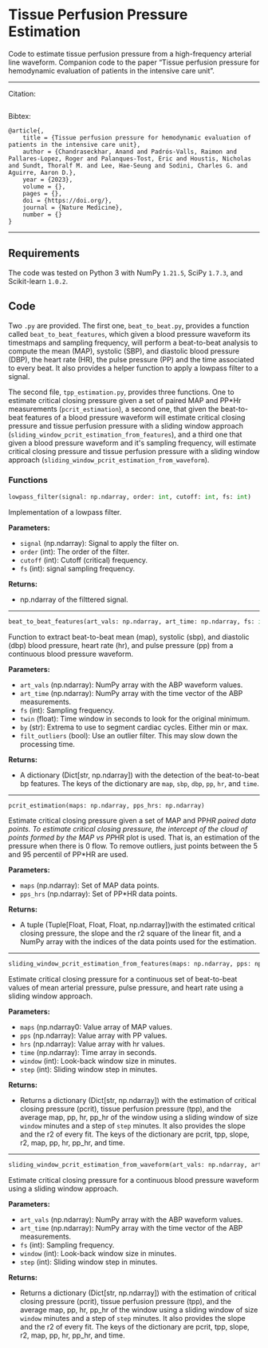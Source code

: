 # Tissue Perfusion Pressure Estimation
Code to estimate tissue perfusion pressure from a high-frequency arterial line waveform.
Companion code to the paper “Tissue perfusion pressure for hemodynamic evaluation of patients in the intensive care unit”.

--------
Citation:
```
```

Bibtex: 
```
@article{,
    title = {Tissue perfusion pressure for hemodynamic evaluation of patients in the intensive care unit},
    author = {Chandraseckhar, Anand and Padrós-Valls, Raimon and Pallares-Lopez, Roger and Palanques-Tost, Eric and Houstis, Nicholas and Sundt, Thoralf M. and Lee, Hae-Seung and Sodini, Charles G. and Aguirre, Aaron D.},
    year = {2023},
    volume = {},
    pages = {},
    doi = {https://doi.org/},
    journal = {Nature Medicine},
    number = {}
}
```
--------

## Requirements

The code was tested on Python 3 with NumPy `1.21.5`, SciPy `1.7.3`, and Scikit-learn `1.0.2`.

## Code

Two `.py` are provided. The first one, `beat_to_beat.py`, provides a function called `beat_to_beat_features`, which given a blood pressure waveform its timestmaps and sampling frequency, will perform a beat-to-beat analysis to compute the mean (MAP), systolic (SBP), and diastolic blood pressure (DBP), the heart rate (HR), the pulse pressure (PP) and the time associated to every beat. It also provides a helper function to apply a lowpass filter to a signal.

The second file, `tpp_estimation.py`, provides three functions. One to estimate critical closing pressure given a set of paired MAP and PP*Hr measurements (`pcrit_estimation`), a second one, that given the beat-to-beat features of a blood pressure waveform will estimate critical closing pressure and tissue perfusion pressure with a sliding window approach (`sliding_window_pcrit_estimation_from_features`), and a third one that given a blood pressure waveform and it's sampling frequency, will estimate critical closing pressure and tissue perfusion pressure with a sliding window approach (`sliding_window_pcrit_estimation_from_waveform`).

### Functions
```python
lowpass_filter(signal: np.ndarray, order: int, cutoff: int, fs: int)
```
Implementation of a lowpass filter.

**Parameters:**
- `signal` (np.ndarray): Signal to apply the filter on.
- `order` (int): The order of the filter.
- `cutoff` (int): Cutoff (critical) frequency.
- `fs` (int): signal sampling frequency.

**Returns:**
- np.ndarray of the filttered signal.
--------
```python
beat_to_beat_features(art_vals: np.ndarray, art_time: np.ndarray, fs: int = 120, twin: float = 0.1)
```
Function to extract beat-to-beat mean (map), systolic (sbp), and diastolic (dbp) blood pressure, heart rate (hr), and pulse pressure (pp) from a continuous blood pressure waveform.
 
**Parameters:**
- `art_vals` (np.ndarray): NumPy array with the ABP waveform values.
- `art_time` (np.ndarray): NumPy array with the time vector of the ABP measurements.
- `fs` (int): Sampling frequency.
- `twin` (float): Time window in seconds to look for the original minimum.
- `by` (str): Extrema to use to segment cardiac cycles. Either min or max.
- `filt_outliers` (bool): Use an outlier filter. This may slow down the processing time.

**Returns:**
- A dictionary (Dict[str, np.ndarray]) with the detection of the beat-to-beat bp features. The keys of the dictionary are `map`, `sbp`, `dbp`, `pp`, `hr`, and `time`.
--------
```python
pcrit_estimation(maps: np.ndarray, pps_hrs: np.ndarray)
```    
Estimate critical closing pressure given a set of MAP and PP*HR paired data points. To estimate critical closing pressure, the intercept of the cloud of points formed by the MAP vs PP*HR plot is used. That is, an estimation of the pressure when there is 0 flow. To remove outliers, just points between the 5 and 95 percentil of PP*HR are used.

**Parameters:**
- `maps` (np.ndarray): Set of MAP data points.
- `pps_hrs` (np.ndarray): Set of PP*HR data points.

**Returns:**
- A tuple (Tuple[Float, Float, Float, np.ndarray])with the estimated critical closing pressure, the slope and the r2 square of the linear fit, and a NumPy array with the indices of the data points used for the estimation.
--------
```python
sliding_window_pcrit_estimation_from_features(maps: np.ndarray, pps: np.ndarray, hrs: np.ndarray, time: np.ndarray, window: int = 1, step: int = 1)
```     
Estimate critical closing pressure for a continuous set of beat-to-beat values of mean arterial pressure, pulse pressure, and heart rate using a sliding window approach.

**Parameters:**
- `maps` (np.ndarray0: Value array of MAP values.
- `pps` (np.ndarray): Value array with PP values.
- `hrs` (np.ndarray): Value array with hr values.
- `time` (np.ndarray): Time array in seconds.
- `window` (int): Look-back window size in minutes.
- `step` (int): Sliding window step in minutes.

**Returns:**
- Returns a dictionary (Dict[str, np.ndarray]) with the estimation of critical closing pressure (pcrit), tissue perfusion pressure (tpp), and the average map, pp, hr, pp_hr of the window using a sliding window of size `window` minutes and a step of `step` minutes. It also provides the slope and the r2 of every fit. The keys of the dictionary are pcrit, tpp, slope, r2, map, pp, hr, pp_hr, and time.
--------
```python
sliding_window_pcrit_estimation_from_waveform(art_vals: np.ndarray, art_time: np.ndarray, fs: int = 120, window: int = 1, step: int = 1)
```
Estimate critical closing pressure for a continuous blood pressure waveform using a sliding window approach.

**Parameters:**
- `art_vals` (np.ndarray): NumPy array with the ABP waveform values.
- `art_time` (np.ndarray): NumPy array with the time vector of the ABP measurements.
- `fs` (int): Sampling frequency.
- `window` (int): Look-back window size in minutes.
- `step` (int): Sliding window step in minutes.
    
**Returns:**
- Returns a dictionary (Dict[str, np.ndarray]) with the estimation of critical closing pressure (pcrit), tissue perfusion pressure (tpp), and the average map, pp, hr, pp_hr of the window using a sliding window of size `window` minutes and a step of `step` minutes. It also provides the slope and the r2 of every fit. The keys of the dictionary are pcrit, tpp, slope, r2, map, pp, hr, pp_hr, and time.
